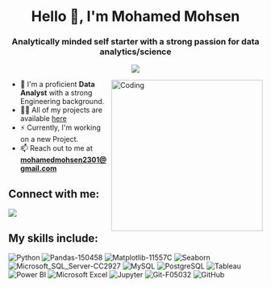 <h1 align="center">Hello 👋, I'm Mohamed Mohsen</h1>
<h3 align="center">Analytically minded self starter with a strong passion for data analytics/science </h3>


<!-- Typing SVG by DenverCoder1 - https://github.com/DenverCoder1/readme-typing-svg -->
<p align="center">
 <a href="https://github.com/DenverCoder1/readme-typing-svg"><img src="https://readme-typing-svg.herokuapp.com/?lines=Data%20Analyst;Always%20learning%20new%20things&font=Fira%20Code&center=true&width=440&height=45&color=f75c7e&vCenter=true&size=25"></a></p> 
 


<img align="right" alt="Coding" width="300"  
 src="https://camo.githubusercontent.com/c1dcb74cc1c1835b1d716f5051499a2814c683c806b15f04b0eba492863703e9/68747470733a2f2f63646e2e6472696262626c652e636f6d2f75736572732f3733303730332f73637265656e73686f74732f363538313234332f6176656e746f2e676966">

 

- 🔭 I'm a proficient **Data Analyst** with a strong Engineering background.
- 👨‍💻 All of my projects are available [here](https://github.com/MohamedMohsen01?tab=repositories)
- ⚡ Currently, I'm working on a new Project.
- 📫 Reach out to me at **mohamedmohsen2301@gmail.com**




## Connect with me: ##
<p align="left">
<a href="https://www.linkedin.com/in/mohamedmohsen01/" target="_blank"><img src="https://img.shields.io/badge/-Mohamed%20Mohsen-0077B5?style=for-the-badge&logo=Linkedin&logoColor=white"/></a>



## My skills include:  ###

![Python](https://img.shields.io/badge/Python-3670A0?style=for-the-badge&logo=python&logoColor=ffdd54)
![Pandas-150458](https://github.com/MohamedMohsen01/MohamedMohsen01/assets/109850173/b4c56201-f9e5-4cbf-8bcc-69fd23cdd7a5)
![Matplotlib-11557C](https://github.com/MohamedMohsen01/MohamedMohsen01/assets/109850173/dbaaf49b-e705-4a42-bafc-70d624733a96)
![Seaborn](https://img.shields.io/badge/Seaborn-3670A0?style=for-the-badge&logo=seaborn&logoColor=ffdd54)
![Microsoft_SQL_Server-CC2927](https://github.com/MohamedMohsen01/MohamedMohsen01/assets/109850173/92f5ce30-8e69-4df9-aa07-fcd3063946aa)
![MySQL](https://github.com/MohamedMohsen01/MohamedMohsen01/assets/109850173/985d953f-3d98-4393-97d7-ba87d0b0539d)
![PostgreSQL](https://img.shields.io/badge/PostgreSQL-316192?style=for-the-badge&logo=postgresql&logoColor=white)
![Tableau](https://img.shields.io/badge/Tableau-E97627?style=for-the-badge&logo=tableau&logoColor=white)
![Power BI](https://img.shields.io/badge/Power_BI-F2C811?style=for-the-badge&logo=powerbi&logoColor=black)
![Microsoft Excel](https://img.shields.io/badge/Microsoft_Excel-217346?style=for-the-badge&logo=microsoft-excel&logoColor=white)
![Jupyter](https://img.shields.io/badge/Jupyter-E97627?style=for-the-badge&logo=jupyter&logoColor=white)
![Git-F05032](https://github.com/MohamedMohsen01/MohamedMohsen01/assets/109850173/64937edd-8daf-4e04-bc2e-1dc5fbf159b1)
![GitHub](https://img.shields.io/badge/GitHub-05122A?style=for-the-badge&logo=github&logoColor=white)



